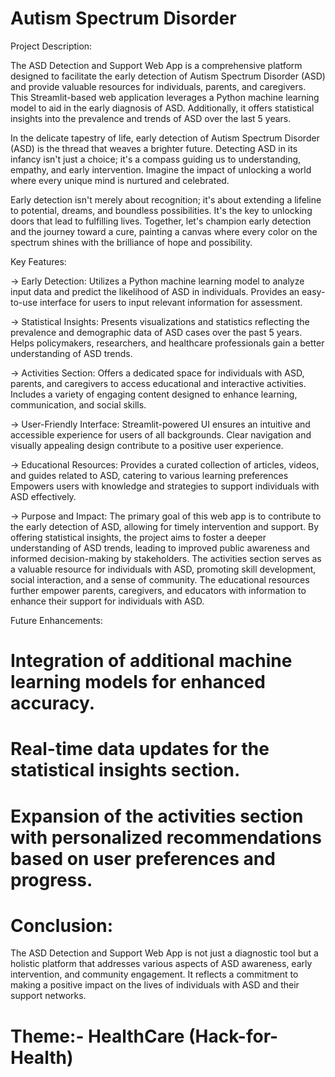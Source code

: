 # Autism Spectrum Disorder

Project Description:

The ASD Detection and Support Web App is a comprehensive platform designed to facilitate the early detection of Autism Spectrum Disorder (ASD) and provide valuable resources for individuals, parents, and caregivers. This Streamlit-based web application leverages a Python machine learning model to aid in the early diagnosis of ASD. Additionally, it offers statistical insights into the prevalence and trends of ASD over the last 5 years.

In the delicate tapestry of life, early detection of Autism Spectrum Disorder (ASD) is the thread that weaves a brighter future. Detecting ASD in its infancy isn't just a choice; it's a compass guiding us to understanding, empathy, and early intervention. Imagine the impact of unlocking a world where every unique mind is nurtured and celebrated.

Early detection isn't merely about recognition; it's about extending a lifeline to potential, dreams, and boundless possibilities. It's the key to unlocking doors that lead to fulfilling lives. Together, let's champion early detection and the journey toward a cure, painting a canvas where every color on the spectrum shines with the brilliance of hope and possibility.

Key Features:

-> Early Detection:
Utilizes a Python machine learning model to analyze input data and predict the likelihood of ASD in individuals.
Provides an easy-to-use interface for users to input relevant information for assessment.

-> Statistical Insights:
Presents visualizations and statistics reflecting the prevalence and demographic data of ASD cases over the past 5 years.
Helps policymakers, researchers, and healthcare professionals gain a better understanding of ASD trends.

-> Activities Section:
Offers a dedicated space for individuals with ASD, parents, and caregivers to access educational and interactive activities.
Includes a variety of engaging content designed to enhance learning, communication, and 
social skills.

-> User-Friendly Interface:
Streamlit-powered UI ensures an intuitive and accessible experience for users of all backgrounds.
Clear navigation and visually appealing design contribute to a positive user experience.

-> Educational Resources:
Provides a curated collection of articles, videos, and guides related to ASD, catering to various learning preferences
Empowers users with knowledge and strategies to support individuals with ASD effectively.

-> Purpose and Impact:
The primary goal of this web app is to contribute to the early detection of ASD, allowing for timely intervention and support. By offering statistical insights, the project aims to foster a deeper understanding of ASD trends, leading to improved public awareness and informed decision-making by stakeholders.
The activities section serves as a valuable resource for individuals with ASD, promoting skill development, social interaction, and a sense of community. The educational resources further empower parents, caregivers, and educators with information to enhance their support for individuals with ASD.

Future Enhancements:
# Integration of additional machine learning models for enhanced accuracy.
# Real-time data updates for the statistical insights section.
# Expansion of the activities section with personalized recommendations based on user preferences and progress.


# Conclusion:
The ASD Detection and Support Web App is not just a diagnostic tool but a holistic platform that addresses various aspects of ASD awareness, early intervention, and community engagement. It reflects a commitment to making a positive impact on the lives of individuals with ASD and their support networks.


# Theme:- HealthCare (Hack-for-Health)



